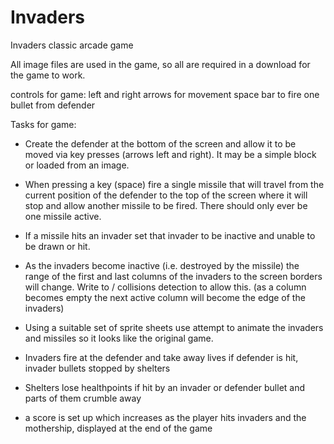 # Invaders
Invaders classic arcade game

All image files are used in the game, so all are required in a download for the game to work.

controls for game:
left and right arrows for movement
space bar to fire one bullet from defender

Tasks for game:
- Create the defender at the bottom of the screen and allow it to be moved via key presses
(arrows left and right). It may be a simple block or loaded from an image.

- When pressing a key (space) fire a single missile that will travel from the current position of the
defender to the top of the screen where it will stop and allow another missile to be fired. There
should only ever be one missile active.

- If a missile hits an invader set that invader to be inactive and unable to be drawn or hit.

- As the invaders become inactive (i.e. destroyed by the missile) the range of the first and last
columns of the invaders to the screen borders will change. Write to / collisions detection to allow
this. (as a column becomes empty the next active column will become the edge of the invaders)

- Using a suitable set of sprite sheets use attempt to animate the invaders and missiles so it looks
like the original game.

- Invaders fire at the defender and take away lives if defender is hit, invader bullets stopped by shelters

- Shelters lose healthpoints if hit by an invader or defender bullet and parts of them crumble away

- a score is set up which increases as the player hits invaders and the mothership, displayed at the end of the game
